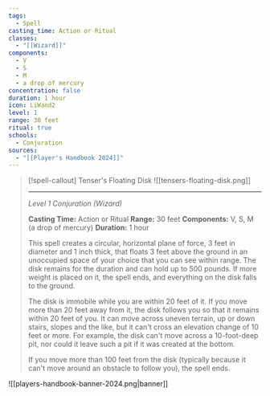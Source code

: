 ```yaml
---
tags:
  - Spell
casting_time: Action or Ritual
classes:
  - "[[Wizard]]"
components:
  - V
  - S
  - M
  - a drop of mercury
concentration: false
duration: 1 hour
icon: LiWand2
level: 1
range: 30 feet
ritual: true
schools:
  - Conjuration
sources: 
  - "[[Player's Handbook 2024]]"
---
```

>[!spell-callout] Tenser's Floating Disk
>![[tensers-floating-disk.png]]
>
>---
>_Level 1 Conjuration (Wizard)_
>
>**Casting Time:** Action or Ritual
>**Range:** 30 feet
>**Components:** V, S, M (a drop of mercury)
>**Duration:** 1 hour
>
>This spell creates a circular, horizontal plane of force, 3 feet in diameter and 1 inch thick, that floats 3 feet above the ground in an unoccupied space of your choice that you can see within range. The disk remains for the duration and can hold up to 500 pounds. If more weight is placed on it, the spell ends, and everything on the disk falls to the ground.
>
>The disk is immobile while you are within 20 feet of it. If you move more than 20 feet away from it, the disk follows you so that it remains within 20 feet of you. It can move across uneven terrain, up or down stairs, slopes and the like, but it can't cross an elevation change of 10 feet or more. For example, the disk can't move across a 10-foot-deep pit, nor could it leave such a pit if it was created at the bottom.
>
>If you move more than 100 feet from the disk (typically because it can't move around an obstacle to follow you), the spell ends.


![[players-handbook-banner-2024.png|banner]]